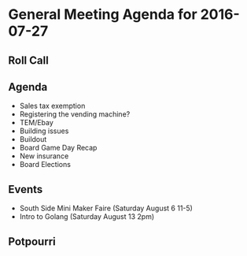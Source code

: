 General Meeting Agenda for 2016-07-27
======================================

Roll Call
---------

Agenda
------

- Sales tax exemption
- Registering the vending machine?
- TEM/Ebay
- Building issues
- Buildout
- Board Game Day Recap
- New insurance
- Board Elections

Events
------

- South Side Mini Maker Faire (Saturday August 6 11-5)
- Intro to Golang (Saturday August 13 2pm)

Potpourri
--------


